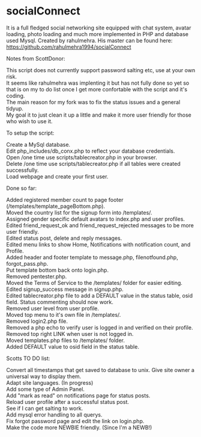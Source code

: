 # socialConnect
It is a full fledged social networking site equipped with chat system, avatar loading, photo loading and much more implemented in PHP and database used Mysql. Created by rahulmehra. His master can be found here: https://github.com/rahulmehra1994/socialConnect

Notes from ScottDonor:

This script does not currently support password salting etc, use at your own risk.  
It seems like rahulmehra was implenting it but has not fully done so yet so that is on my to do list once I get more confortable with the script and it's coding.  
The main reason for my fork was to fix the status issues and a general tidyup.  
My goal it to just clean it up a little and make it more user friendly for those who wish to use it.

To setup the script:

Create a MySql database.  
Edit php_includes/db_conx.php to reflect your database credentials.  
Open /one time use scripts/tablecreator.php in your browser.  
Delete /one time use scripts/tablecreator.php if all tables were created successfully.  
Load webpage and create your first user.

Done so far:

Added registered member count to page footer (/templates/template_pageBottom.php).  
Moved the country list for the signup form into /templates/.  
Assigned gender specific default avatars to index.php and user profiles.  
Edited friend_request_ok and friend_request_rejected messages to be more user friendly.  
Edited status post, delete and reply messages.  
Edited menu links to show Home, Notifications with notification count, and Profile.  
Added header and footer template to message.php, filenotfound.php, forgot_pass.php.  
Put template bottom back onto login.php.  
Removed pentester.php.  
Moved the Terms of Service to the /templates/ folder for easier editing.  
Edited signup_success message in signup.php.  
Edited tablecreator.php file to add a DEFAULT value in the status table, osid field. Status commenting should now work.  
Removed user level from user profile.  
Moved top menu to it's own file in /templates/.  
Removed login2.php file.  
Removed a php echo to verify user is logged in and verified on their profile.  
Removed top right LINK when user is not logged in.  
Moved templates.php files to /templates/ folder.  
Added DEFAULT value to osid field in the status table.  


Scotts TO DO list:

Convert all timestamps that get saved to database to unix. Give site owner a universal way to display them.  
Adapt site languages. (In progress)  
Add some type of Admin Panel.  
Add "mark as read" on notifications page for status posts.  
Reload user profile after a successful status post.  
See if I can get salting to work.  
Add mysql error handling to all querys.  
Fix forgot password page and edit the link on login.php.  
Make the code more NEWBIE friendly. (Since I'm a NEWB!)  
